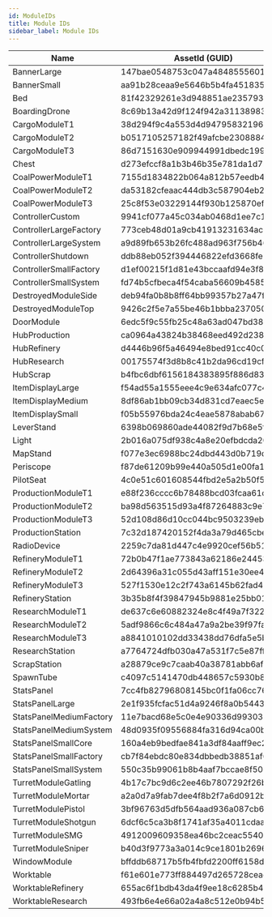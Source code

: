 ```yaml
---
id: ModuleIDs
title: Module IDs
sidebar_label: Module IDs
---
```


Name | AssetId (GUID)
--- | ---
BannerLarge | 147bae0548753c047a4848555601fe5f
BannerSmall | aa91b28ceaa9e5646b5b4fa451835124
Bed | 81f42329261e3d948851ae235793ad10
BoardingDrone | 8c69b13a42d9f124f942a31138983e2a
CargoModuleT1 | 38d294f9c4a553d4d947958321966f91
CargoModuleT2 | b0517105257182f49afcbe23088845de
CargoModuleT3 | 86d7151630e909944991dbedc1998497
Chest | d273efccf8a1b3b46b35e781da1d7b1e
CoalPowerModuleT1 | 7155d1834822b064a812b57eedb4fcac
CoalPowerModuleT2 | da53182cfeaac444db3c587904eb292f
CoalPowerModuleT3 | 25c8f53e03229144f930b125870ef18e
ControllerCustom | 9941cf077a45c034ab0468d1ee7c1442
ControllerLargeFactory | 773ceb48d01a9cb41913231634ac4ab8
ControllerLargeSystem | a9d89fb653b26fc488ad963f756b467b
ControllerShutdown | ddb88eb052f394446822efd3668fe541
ControllerSmallFactory | d1ef00215f1d81e43bccaafd94e3f874
ControllerSmallSystem | fd74b5cfbeca4f54caba56609b4585cd
DestroyedModuleSide | deb94fa0b8b8ff64bb99357b27a47ffd
DestroyedModuleTop | 9426c2f5e7a55be46b1bbba237050e20
DoorModule | 6edc5f9c55fb25c48a63ad047bd38b32
HubProduction | ca0964a43824b38468eed492d2385ec4
HubRefinery | d4446b96f5a46494e8bed91cc40c06b7
HubResearch | 00175574f3d8b8c41b2da96cd19cfc40
HubScrap | b4fbc6dbf6156184383895f886d838bd
ItemDisplayLarge | f54ad55a1555eee4c9e634afc077c4bb
ItemDisplayMedium | 8df86ab1bb09cb34d831cd7eaec5e6dd
ItemDisplaySmall | f05b55976bda24c4eae5878abab676d9
LeverStand | 6398b069860ade44082f9d7b68e5ffb2
Light | 2b016a075df938c4a8e20efbdcda209c
MapStand | f077e3ec6988bc24dbd443d0b719d792
Periscope | f87de61209b99e440a505d1e00fa1099
PilotSeat | 4c0e51c601608544fbd2e5a2b50f5bcc
ProductionModuleT1 | e88f236cccc6b78488bcd03fcaa61d16
ProductionModuleT2 | ba98d563515d93a4f87264883c9e7507
ProductionModuleT3 | 52d108d86d10cc044bc9503239eba930
ProductionStation | 7c32d187420152f4da3a79d465cbe87a
RadioDevice | 2259c7da81d447c4e9920cef56b51a81
RefineryModuleT1 | 72b0b47f1ae773843a62186e24453fb6
RefineryModuleT2 | 2d64396a31c055d43aff151e30ee4cb6
RefineryModuleT3 | 527f1530e12c2f743a6145b62fad4921
RefineryStation | 3b35b8f4f39847945b9881e25bb01f5a
ResearchModuleT1 | de637c6e60882324e8c4f49a7f322351
ResearchModuleT2 | 5adf9866c6c484a47a9a2be39f97fa98
ResearchModuleT3 | a8841010102dd33438dd76dfa5e5b698
ResearchStation | a7764724dfb030a47a531f7c5e87ff9e
ScrapStation | a28879ce9c7caab40a38781abb6af9ae
SpawnTube | c4097c5141470db448657c5930b8b359
StatsPanel | 7cc4fb82796808145bc0f1fa06cc7607
StatsPanelLarge | 2e1f935fcfac51d4a9246f8a0b54438e
StatsPanelMediumFactory | 11e7bacd68e5c0e4e90336d993031484
StatsPanelMediumSystem | 48d0935f09556884fa316d94ca00be36
StatsPanelSmallCore | 160a4eb9bedfae841a3df84aaff9ec29
StatsPanelSmallFactory | cb7f84ebdc80e834dbbedb38851af64a
StatsPanelSmallSystem | 550c35b99061b8b4aaf7bccae8f50cf2
TurretModuleGatling | 4b17c7bc9d6c2ee46b7807292f26b432
TurretModuleMortar | a2a0d7a9fab7dee4f8b2f7a6d0912b5a
TurretModulePistol | 3bf96763d5dfb564aad936a087cb614e
TurretModuleShotgun | 6dcf6c5ca3b8f1741af35a4011cdaa1e
TurretModuleSMG | 4912009609358ea46bc2ceac554045e6
TurretModuleSniper | b40d3f9773a3a014c9ce1801b2696538
WindowModule | bffddb68717b5fb4fbfd2200ff6158db
Worktable | f61e601e773ff884497d265728ceacaa
WorktableRefinery | 655ac6f1bdb43da4f9ee18c6285b41ff
WorktableResearch | 493fb6e4e66a02a4a8c512e0b94b5414